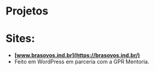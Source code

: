 # Projetos

# Sites:
- **[www.brasovos.ind.br](https://brasovos.ind.br/)**
- Feito em WordPress em parceria com a GPR Mentoria.

